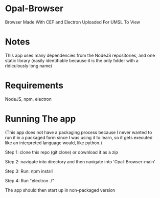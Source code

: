 # Opal-Browser
Browser Made With CEF and Electron Uploaded For UMSL To View

# Notes
This app uses many dependencies from the NodeJS repositories, and 
one static library (easily identifiable because it is the only 
folder with a ridiculously long name)

# Requirements
NodeJS,
npm,
electron

# Running The app
(This app does not have a packaging process because I never wanted to run it in a packaged form since I was using it to learn, so it gets executed like an interpreted language would, like python.)

Step 1: clone this repo (git clone) or download it as a zip

Step 2: navigate into directory and then navigate into 'Opal-Browser-main'

Step 3: Run: npm install

Step 4: Run "electron ./"

The app should then start up in non-packaged version
